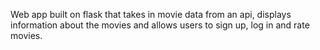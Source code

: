 Web app built on flask that takes in movie data from an api, displays information about the movies and allows users to sign up, log in and rate movies.
